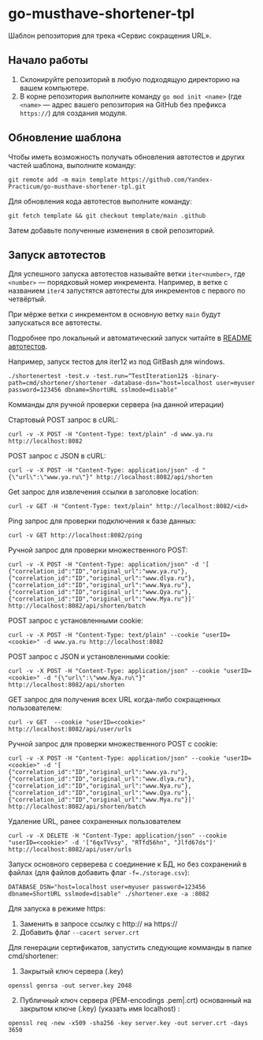 # go-musthave-shortener-tpl

Шаблон репозитория для трека «Сервис сокращения URL».

## Начало работы

1. Склонируйте репозиторий в любую подходящую директорию на вашем компьютере.
2. В корне репозитория выполните команду `go mod init <name>` (где `<name>` — адрес вашего репозитория на GitHub без префикса `https://`) для создания модуля.

## Обновление шаблона

Чтобы иметь возможность получать обновления автотестов и других частей шаблона, выполните команду:

```
git remote add -m main template https://github.com/Yandex-Practicum/go-musthave-shortener-tpl.git
```

Для обновления кода автотестов выполните команду:

```
git fetch template && git checkout template/main .github
```

Затем добавьте полученные изменения в свой репозиторий.

## Запуск автотестов

Для успешного запуска автотестов называйте ветки `iter<number>`, где `<number>` — порядковый номер инкремента. Например, в ветке с названием `iter4` запустятся автотесты для инкрементов с первого по четвёртый.

При мёрже ветки с инкрементом в основную ветку `main` будут запускаться все автотесты.

Подробнее про локальный и автоматический запуск читайте в [README автотестов](https://github.com/Yandex-Practicum/go-autotests).

Например, запуск тестов для iter12 из под GitBash для windows. 
```
./shortenertest -test.v -test.run=^TestIteration12$ -binary-path=cmd/shortener/shortener -database-dsn="host=localhost user=myuser password=123456 dbname=ShortURL sslmode=disable"
```

Комманды для ручной проверки сервера (на данной итерации)

Стартовый POST запрос в cURL:

```
curl -v -X POST -H "Content-Type: text/plain" -d www.ya.ru http://localhost:8082
```

POST запрос c JSON в cURL:
```
curl -v -X POST -H "Content-Type: application/json" -d "{\"url\":\"www.ya.ru\"}" http://localhost:8082/api/shorten
```

Get запрос для извлечения ссылки в заголовке location:

```
curl -v GET -H "Content-Type: text/plain" http://localhost:8082/<id>
```

Ping запрос для проверки подключения к базе данных:

```
curl -v GET http://localhost:8082/ping
```

Ручной запрос для проверки множественного POST:
```
curl -v -X POST -H "Content-Type: application/json" -d '[
{"correlation_id":"ID","original_url":"www.ya.ru"},
{"correlation_id":"ID","original_url":"www.dlya.ru"},
{"correlation_id":"ID","original_url":"www.Nya.ru"},
{"correlation_id":"ID","original_url":"www.Qya.ru"},
{"correlation_id":"ID","original_url":"www.Mya.ru"}]' http://localhost:8082/api/shorten/batch
```

POST запрос c установленными cookie:

```
curl -v -X POST -H "Content-Type: text/plain" --cookie "userID=<cookie>" -d www.ya.ru http://localhost:8082
```

POST запрос с JSON и установленными cookie:

```
curl -v -X POST -H "Content-Type: application/json" --cookie "userID=<cookie>" -d "{\"url\":\"www.Nya.ru\"}" http://localhost:8082/api/shorten
```

GET запрос для получения всех URL когда-либо сокращенных пользователем:
```
curl -v GET  --cookie "userID=<cookie>" http://localhost:8082/api/user/urls 
```

Ручной запрос для проверки множественного POST с cookie:
```
curl -v -X POST -H "Content-Type: application/json" --cookie "userID=<cookie>" -d '[
{"correlation_id":"ID","original_url":"www.ya.ru"},
{"correlation_id":"ID","original_url":"www.dlya.ru"},
{"correlation_id":"ID","original_url":"www.Nya.ru"},
{"correlation_id":"ID","original_url":"www.Qya.ru"},
{"correlation_id":"ID","original_url":"www.Mya.ru"}]' http://localhost:8082/api/shorten/batch
```
Удаление URL, ранее сохраненных пользователем
```
curl -v -X DELETE -H "Content-Type: application/json" --cookie "userID=<cookie>" -d '["6qxTVvsy", "RTfd56hn", "Jlfd67ds"]' http://localhost:8082/api/user/urls
```

Запуск основного серверева с соединение к БД, но без сохранений в файлах (для файлов добавить флаг `-f=./storage.csv`):
```
DATABASE_DSN="host=localhost user=myuser password=123456 dbname=ShortURL sslmode=disable" ./shortener.exe -a :8082
```

Для запуска в режиме https:

1) Заменить в запросе ссылку с http:// на https://
2) Добавить флаг ``` --cacert server.crt ```

Для генерации сертификатов, запустить следующие комманды в папке cmd/shortener:
1) Закрытый ключ сервера (.key)
```
openssl genrsa -out server.key 2048
```
2) Публичный ключ сервера (PEM-encodings .pem|.crt) основанный на закрытом ключе (.key) (указать имя localhost) :
```
openssl req -new -x509 -sha256 -key server.key -out server.crt -days 3650
```